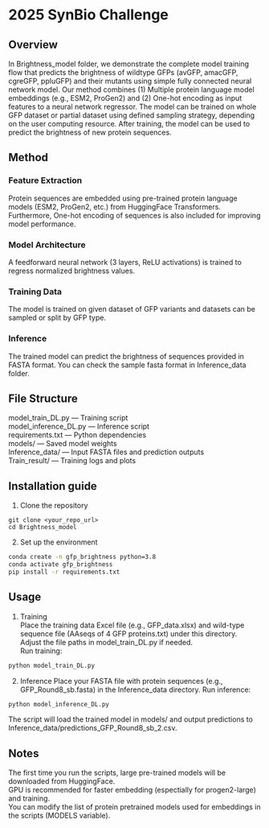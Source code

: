 # 2025 SynBio Challenge 

## Overview
In Brightness_model folder, we demonstrate the complete model training flow that predicts the brightness of wildtype GFPs (avGFP, amacGFP, cgreGFP, ppluGFP) and their mutants using simple fully connected neural network model. Our method combines (1) Multiple protein language model embeddings (e.g., ESM2, ProGen2) and (2) One-hot encoding as input features to a neural network regressor. The model can be trained on whole GFP dataset or partial dataset using defined sampling strategy, depending on the user computing resource. After training, the model can be used to predict the brightness of new protein sequences.


## Method

### Feature Extraction  
Protein sequences are embedded using pre-trained protein language models (ESM2, ProGen2, etc.) from HuggingFace Transformers. Furthermore, One-hot encoding of sequences is also included for improving model performance.   

### Model Architecture  
A feedforward neural network (3 layers, ReLU activations) is trained to regress normalized brightness values.  

### Training Data  
The model is trained on given dataset of GFP variants and datasets can be sampled or split by GFP type. 

### Inference   
The trained model can predict the brightness of sequences provided in FASTA format. You can check the sample fasta format in Inference_data folder.  


## File Structure  
model_train_DL.py — Training script  
model_inference_DL.py — Inference script  
requirements.txt — Python dependencies  
models/ — Saved model weights  
Inference_data/ — Input FASTA files and prediction outputs  
Train_result/ — Training logs and plots  


##  Installation guide
1. Clone the repository
```
git clone <your_repo_url>
cd Brightness_model
```
2. Set up the environment  
```bash
conda create -n gfp_brightness python=3.8
conda activate gfp_brightness
pip install -r requirements.txt
```

## Usage  

1. Training  
Place the training data Excel file (e.g., GFP_data.xlsx) and wild-type sequence file (AAseqs of 4 GFP proteins.txt) under this directory.   
Adjust the file paths in model_train_DL.py if needed.   
Run training:   
``` bash
python model_train_DL.py
```

2. Inference
Place your FASTA file with protein sequences (e.g., GFP_Round8_sb.fasta) in the Inference_data directory. 
Run inference:     
``` bash
python model_inference_DL.py
```   
The script will load the trained model in models/ and output predictions to Inference_data/predictions_GFP_Round8_sb_2.csv.


## Notes
The first time you run the scripts, large pre-trained models will be downloaded from HuggingFace.  
GPU is recommended for faster embedding (espectially for progen2-large) and training.   
You can modify the list of protein pretrained models used for embeddings in the scripts (MODELS variable).  
